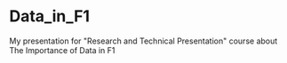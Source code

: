 # Data_in_F1
My presentation for "Research and Technical Presentation" course about The Importance of Data in F1
